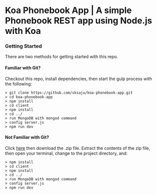 # Koa Phonebook App | A simple Phonebook REST app using Node.js with Koa

### Getting Started

There are two methods for getting started with this repo.

#### Familiar with Git?
Checkout this repo, install dependencies, then start the gulp process with the following:

```
> git clone https://github.com/sksaju/koa-phonebook-app.git
> cd koa-phonebook-app 
> npm install
> cd client 
> npm install
> cd ../ 
> run MongoDB with mongod command
> config server.js 
> npm run dev
```

#### Not Familiar with Git?
Click [here](https://github.com/sksaju/koa-phonebook-app/releases/) then download the .zip file.  Extract the contents of the zip file, then open your terminal, change to the project directory, and:

```
> npm install
> cd client 
> npm install
> cd ../ 
> run MongoDB with mongod command
> config server.js 
> npm run dev
```
